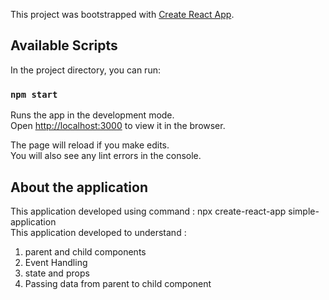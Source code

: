 This project was bootstrapped with [Create React App](https://github.com/facebook/create-react-app).

## Available Scripts

In the project directory, you can run:

### `npm start`

Runs the app in the development mode.<br>
Open [http://localhost:3000](http://localhost:3000) to view it in the browser.

The page will reload if you make edits.<br>
You will also see any lint errors in the console.

## About the application

This application developed using command : npx create-react-app simple-application<br />
This application developed to understand :
<ol>
  <li>parent and child components</li>
  <li>Event Handling</li>
  <li>state and props</li>
  <li>Passing data from parent to child component</li>
  </ol>
  


